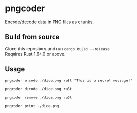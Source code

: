 # pngcoder
Encode/decode data in PNG files as chunks.

## Build from source
Clone this repository and run `cargo build --release`\
Requires Rust 1.64.0 or above.

## Usage
`pngcoder encode ./dice.png ruSt "This is a secret message!"`

`pngcoder decode ./dice.png ruSt`

`pngcoder remove ./dice.png ruSt`

`pngcoder print ./dice.png`
